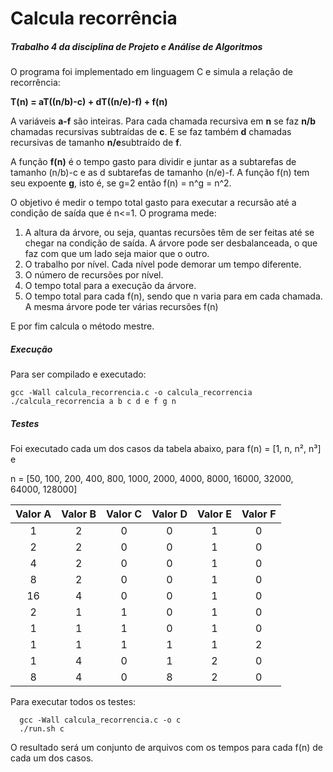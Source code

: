 # Calcula recorrência
##### Trabalho 4 da disciplina de Projeto e Análise de Algoritmos

O programa foi implementado em linguagem C e simula a relaçâo de recorrência:

  **T(n) = aT((n/b)-c) + dT((n/e)-f) + f(n)**
  
A variáveis **a-f** são inteiras. Para cada chamada recursiva em **n** se faz **n/b** chamadas recursivas
subtraídas de **c**. E se faz também **d** chamadas recursivas de tamanho **n/e**subtraído de **f**. 

A função **f(n)** é o tempo gasto para dividir e juntar as a subtarefas de tamanho (n/b)-c e as
d subtarefas de tamanho (n/e)-f.
A função f(n) tem seu expoente **g**, isto é, se g=2 então f(n) = n^g = n^2. 
 
O objetivo é medir o tempo total gasto para executar a recursão até a condição de saída que
é n<=1. O programa mede:

  1. A altura da árvore, ou seja, quantas recursões têm de ser feitas até se chegar na condição
  de saída. A árvore pode ser desbalanceada, o que faz com que um lado seja maior que o
  outro.
  1. O trabalho por nível. Cada nível pode demorar um tempo diferente.
  1. O número de recursões por nível.
  1. O tempo total para a execução da árvore.
  1. O tempo total para cada f(n), sendo que n varia para em cada chamada. A mesma árvore
  pode ter várias recursões f(n)
  
  E por fim calcula o método mestre.
  
  ##### Execução
  
  Para ser compilado e executado:
  
   ``` 
   gcc -Wall calcula_recorrencia.c -o calcula_recorrencia   
   ./calcula_recorrencia a b c d e f g n
   ```
  ##### Testes
  
Foi executado cada um dos casos da tabela abaixo, para f(n) = [1, n, n², n³] e 

n = [50, 100, 200, 400, 800, 1000, 2000, 4000, 8000, 16000, 32000, 64000, 128000]

  
| Valor A | Valor B | Valor C | Valor D | Valor E | Valor F |
|:-------:|:-------:|:-------:|:-------:|:-------:|:-------:|
|    1    |    2    |    0    |    0    |    1    |    0    |
|    2    |    2    |    0    |    0    |    1    |    0    |
|    4    |    2    |    0    |    0    |    1    |    0    |
|    8    |    2    |    0    |    0    |    1    |    0    |
|    16   |    4    |    0    |    0    |    1    |    0    |
|    2    |    1    |    1    |    0    |    1    |    0    |
|    1    |    1    |    1    |    0    |    1    |    0    |      
|    1    |    1    |    1    |    1    |    1    |    2    |
|    1    |    4    |    0    |    1    |    2    |    0    |
|    8    |    4    |    0    |    8    |    2    |    0    |


Para executar todos os testes:
 ``` 
   gcc -Wall calcula_recorrencia.c -o c
   ./run.sh c
   ```
O resultado será um conjunto de arquivos com os tempos para cada f(n) de cada um dos casos.
